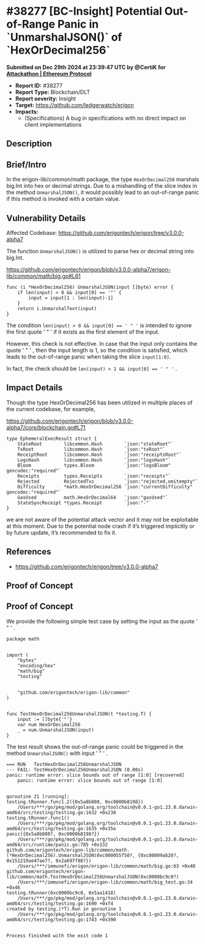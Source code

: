 # #38277 \[BC-Insight] Potential Out-of-Range Panic in \`UnmarshalJSON()\` of \`HexOrDecimal256\`

**Submitted on Dec 29th 2024 at 23:39:47 UTC by @CertiK for** [**Attackathon | Ethereum Protocol**](https://immunefi.com/audit-competition/ethereum-protocol-attackathon)

* **Report ID:** #38277
* **Report Type:** Blockchain/DLT
* **Report severity:** Insight
* **Target:** https://github.com/ledgerwatch/erigon
* **Impacts:**
  * (Specifications) A bug in specifications with no direct impact on client implementations

## Description

## Brief/Intro

In the erigon-lib/common/math package, the type `HexOrDecimal256` marshals big.Int into hex or decimal strings. Due to a mishandling of the slice index in the method `UnmarshalJSON()`, it would possibly lead to an out-of-range panic if this method is invoked with a certain value.

## Vulnerability Details

Affected Codebase: https://github.com/erigontech/erigon/tree/v3.0.0-alpha7

The function `UnmarshalJSON()` is utilized to parse hex or decimal string into big.Int.

https://github.com/erigontech/erigon/blob/v3.0.0-alpha7/erigon-lib/common/math/big.go#L61

```
func (i *HexOrDecimal256) UnmarshalJSON(input []byte) error {
	if len(input) > 0 && input[0] == '"' {
		input = input[1 : len(input)-1]
	}
	return i.UnmarshalText(input)
}
```

The condition `len(input) > 0 && input[0] == ' " '` is intended to ignore the first quote ' " ' if it exists as the first element of the input.

However, this check is not effective. In case that the input only contains the quote ' " ' , then the input length is 1, so the condition is satisfied, which leads to the out-of-range panic when taking the slice `input[1:0]`.

In fact, the check should be `len(input) > 1 && input[0] == ' " '` .

## Impact Details

Though the type HexOrDecimal256 has been utilized in multiple places of the current codebase, for example,

https://github.com/erigontech/erigon/blob/v3.0.0-alpha7/core/blockchain.go#L71

```
type EphemeralExecResult struct {
	StateRoot        libcommon.Hash        `json:"stateRoot"`
	TxRoot           libcommon.Hash        `json:"txRoot"`
	ReceiptRoot      libcommon.Hash        `json:"receiptsRoot"`
	LogsHash         libcommon.Hash        `json:"logsHash"`
	Bloom            types.Bloom           `json:"logsBloom"        gencodec:"required"`
	Receipts         types.Receipts        `json:"receipts"`
	Rejected         RejectedTxs           `json:"rejected,omitempty"`
	Difficulty       *math.HexOrDecimal256 `json:"currentDifficulty" gencodec:"required"`
	GasUsed          math.HexOrDecimal64   `json:"gasUsed"`
	StateSyncReceipt *types.Receipt        `json:"-"`
}
```

we are not aware of the potential attack vector and it may not be exploitable at this moment. Due to the potential node crash if it’s triggered implicitly or by future update, it’s recommended to fix it.

## References

* https://github.com/erigontech/erigon/tree/v3.0.0-alpha7

## Proof of Concept

## Proof of Concept

We provide the following simple test case by setting the input as the quote ' " ' .

```
package math


import (
	"bytes"
	"encoding/hex"
	"math/big"
	"testing"


	"github.com/erigontech/erigon-lib/common"
)


func TestHexOrDecimal256UnmarshalJSON(t *testing.T) {
	input := []byte{'"'}
	var num HexOrDecimal256
	_ = num.UnmarshalJSON(input)
}
```

The test result shows the out-of-range panic could be triggered in the method `UnmarshalJSON()` with input ' " ' .

```
=== RUN   TestHexOrDecimal256UnmarshalJSON
--- FAIL: TestHexOrDecimal256UnmarshalJSON (0.00s)
panic: runtime error: slice bounds out of range [1:0] [recovered]
	panic: runtime error: slice bounds out of range [1:0]


goroutine 21 [running]:
testing.tRunner.func1.2({0x5a8b880, 0xc0000b8198})
	/Users/***/go/pkg/mod/golang.org/toolchain@v0.0.1-go1.23.0.darwin-amd64/src/testing/testing.go:1632 +0x230
testing.tRunner.func1()
	/Users/***/go/pkg/mod/golang.org/toolchain@v0.0.1-go1.23.0.darwin-amd64/src/testing/testing.go:1635 +0x35e
panic({0x5a8b880?, 0xc0000b8198?})
	/Users/***/go/pkg/mod/golang.org/toolchain@v0.0.1-go1.23.0.darwin-amd64/src/runtime/panic.go:785 +0x132
github.com/erigontech/erigon-lib/common/math.(*HexOrDecimal256).UnmarshalJSON(0xc000055f50?, {0xc00009ab28?, 0x151219ae47ae7?, 0x2a697f88?})
	/Users/***/immunefi/erigon/erigon-lib/common/math/big.go:63 +0x48
github.com/erigontech/erigon-lib/common/math.TestHexOrDecimal256UnmarshalJSON(0xc0000bc9c0?)
	/Users/***/immunefi/erigon/erigon-lib/common/math/big_test.go:34 +0x46
testing.tRunner(0xc0000bc9c0, 0x5aa1418)
	/Users/***/go/pkg/mod/golang.org/toolchain@v0.0.1-go1.23.0.darwin-amd64/src/testing/testing.go:1690 +0xf4
created by testing.(*T).Run in goroutine 1
	/Users/***/go/pkg/mod/golang.org/toolchain@v0.0.1-go1.23.0.darwin-amd64/src/testing/testing.go:1743 +0x390


Process finished with the exit code 1
```
